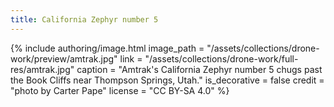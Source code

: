 ```yaml
---
title: California Zephyr number 5
---
```


{% include authoring/image.html
    image_path = "/assets/collections/drone-work/preview/amtrak.jpg"
    link = "/assets/collections/drone-work/full-res/amtrak.jpg"
    caption = "Amtrak's California Zephyr number 5 chugs past the Book Cliffs near Thompson Springs, Utah."
    is_decorative = false
    credit = "photo by Carter Pape"
    license = "CC BY-SA 4.0"
%}
